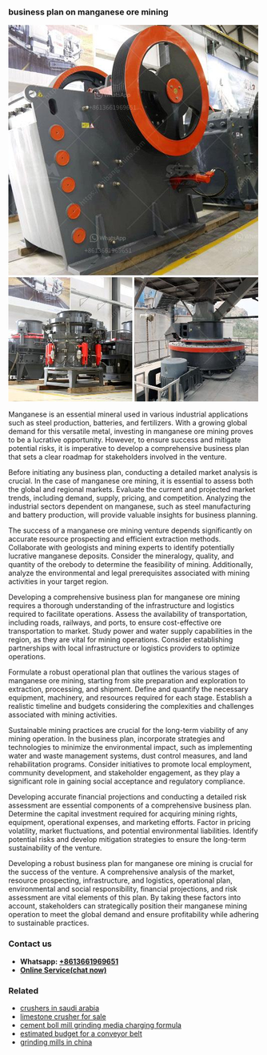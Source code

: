<h3>business plan on manganese ore mining</h3><img src='1704791284.jpg' alt=''><p>Manganese is an essential mineral used in various industrial applications such as steel production, batteries, and fertilizers. With a growing global demand for this versatile metal, investing in manganese ore mining proves to be a lucrative opportunity. However, to ensure success and mitigate potential risks, it is imperative to develop a comprehensive business plan that sets a clear roadmap for stakeholders involved in the venture.</p><p>Before initiating any business plan, conducting a detailed market analysis is crucial. In the case of manganese ore mining, it is essential to assess both the global and regional markets. Evaluate the current and projected market trends, including demand, supply, pricing, and competition. Analyzing the industrial sectors dependent on manganese, such as steel manufacturing and battery production, will provide valuable insights for business planning.</p><p>The success of a manganese ore mining venture depends significantly on accurate resource prospecting and efficient extraction methods. Collaborate with geologists and mining experts to identify potentially lucrative manganese deposits. Consider the mineralogy, quality, and quantity of the orebody to determine the feasibility of mining. Additionally, analyze the environmental and legal prerequisites associated with mining activities in your target region.</p><p>Developing a comprehensive business plan for manganese ore mining requires a thorough understanding of the infrastructure and logistics required to facilitate operations. Assess the availability of transportation, including roads, railways, and ports, to ensure cost-effective ore transportation to market. Study power and water supply capabilities in the region, as they are vital for mining operations. Consider establishing partnerships with local infrastructure or logistics providers to optimize operations.</p><p>Formulate a robust operational plan that outlines the various stages of manganese ore mining, starting from site preparation and exploration to extraction, processing, and shipment. Define and quantify the necessary equipment, machinery, and resources required for each stage. Establish a realistic timeline and budgets considering the complexities and challenges associated with mining activities.</p><p>Sustainable mining practices are crucial for the long-term viability of any mining operation. In the business plan, incorporate strategies and technologies to minimize the environmental impact, such as implementing water and waste management systems, dust control measures, and land rehabilitation programs. Consider initiatives to promote local employment, community development, and stakeholder engagement, as they play a significant role in gaining social acceptance and regulatory compliance.</p><p>Developing accurate financial projections and conducting a detailed risk assessment are essential components of a comprehensive business plan. Determine the capital investment required for acquiring mining rights, equipment, operational expenses, and marketing efforts. Factor in pricing volatility, market fluctuations, and potential environmental liabilities. Identify potential risks and develop mitigation strategies to ensure the long-term sustainability of the venture.</p><p>Developing a robust business plan for manganese ore mining is crucial for the success of the venture. A comprehensive analysis of the market, resource prospecting, infrastructure, and logistics, operational plan, environmental and social responsibility, financial projections, and risk assessment are vital elements of this plan. By taking these factors into account, stakeholders can strategically position their manganese mining operation to meet the global demand and ensure profitability while adhering to sustainable practices.</p><h3>Contact us</h3><ul><li><strong>Whatsapp:&nbsp;<a href="https://wa.me/8613661969651">+8613661969651</a></strong></li><li><a href="https://swt.shibang-china.com/?git&amp;zhl&amp;business plan on manganese ore mining"><strong>Online Service(chat now)</strong></a></li></ul><h3>Related</h3><ul><li><a href='crushers in saudi arabia.md'>crushers in saudi arabia</a></li><li><a href='limestone crusher for sale.md'>limestone crusher for sale</a></li><li><a href='cement boll mill grinding media charging formula.md'>cement boll mill grinding media charging formula</a></li><li><a href='estimated budget for a conveyor belt.md'>estimated budget for a conveyor belt</a></li><li><a href='grinding mills in china.md'>grinding mills in china</a></li></ul>